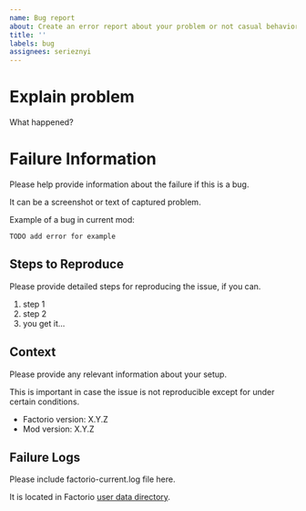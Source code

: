 ```yaml
---
name: Bug report
about: Create an error report about your problem or not casual behavior of mod
title: ''
labels: bug
assignees: serieznyi
---
```


# Explain problem

What happened?

# Failure Information

Please help provide information about the failure if this is a bug. 

It can be a screenshot or text of captured problem.

Example of a bug in current mod:

```
TODO add error for example
```

## Steps to Reproduce

Please provide detailed steps for reproducing the issue, if you can.

1. step 1
2. step 2
3. you get it...

## Context

Please provide any relevant information about your setup. 

This is important in case the issue is not reproducible except for under certain conditions.

* Factorio version: X.Y.Z
* Mod version: X.Y.Z

## Failure Logs

Please include factorio-current.log file here.

It is located in Factorio [user data directory](https://wiki.factorio.com/Application_directory#User_data_directory).